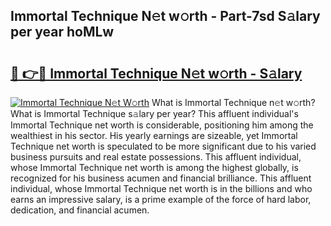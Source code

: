 ## Immortal Technique N𝚎t w𝚘rth - Part-7sd S𝚊lary per year hoMLw

# <h2><a href="http://gc2lej.nevu.top/?p=Immortal+Technique">🔗 👉🔴 Immortal Technique N𝚎t w𝚘rth - S𝚊lary</a></h2>

[![Immortal Technique N𝚎t W𝚘rth](https://i.imgur.com/Oavwk0R.jpeg)](http://gc2lej.nevu.top/?p=Immortal+Technique)
What is Immortal Technique n𝚎t w𝚘rth? What is Immortal Technique s𝚊lary per year?
This affluent individual's Immortal Technique net worth is considerable, positioning him among the wealthiest in his sector. His yearly earnings are sizeable, yet Immortal Technique net worth is speculated to be more significant due to his varied business pursuits and real estate possessions. This affluent individual, whose Immortal Technique net worth is among the highest globally, is recognized for his business acumen and financial brilliance. This affluent individual, whose Immortal Technique net worth is in the billions and who earns an impressive salary, is a prime example of the force of hard labor, dedication, and financial acumen.
